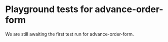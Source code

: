 # Playground tests for advance-order-form
We are still awaiting the first test run for advance-order-form.
